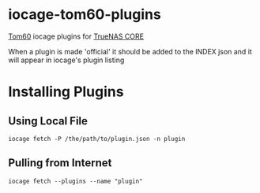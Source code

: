 # iocage-tom60-plugins
[Tom60](https://github.com/Tom60chat) iocage plugins for [TrueNAS CORE](http://www.truenas.com)

When a plugin is made 'official' it should be added to the INDEX json and
it will appear in iocage's plugin listing

# Installing Plugins

## Using Local File
```
iocage fetch -P /the/path/to/plugin.json -n plugin
```

## Pulling from Internet
```
iocage fetch --plugins --name "plugin"
```